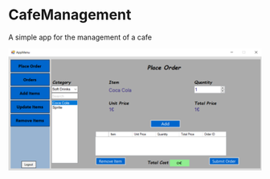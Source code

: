 # CafeManagement
A simple app for the management of a cafe

![alt text](https://github.com/Christosbats/CafeManagement/blob/main/UI/App%20Menu.png?raw=true)

